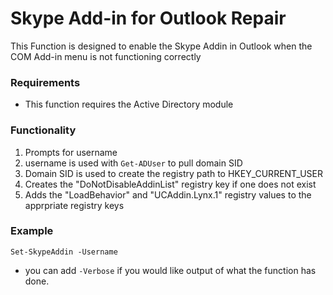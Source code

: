 # Skype Add-in for Outlook Repair
This Function is designed to enable the Skype Addin in Outlook when the COM Add-in menu is not functioning correctly

### Requirements
- This function requires the Active Directory module

### Functionality
1. Prompts for username
2. username is used with ``` Get-ADUser ``` to pull domain SID
3. Domain SID is used to create the registry path to HKEY_CURRENT_USER
4. Creates the "DoNotDisableAddinList" registry key if one does not exist
5. Adds the "LoadBehavior" and "UCAddin.Lynx.1" registry values to the apprpriate registry keys


### Example
``` Set-SkypeAddin -Username ``` 
- you can add ``` -Verbose ``` if you would like output of what the function has done.
